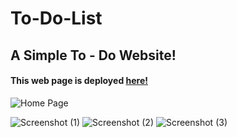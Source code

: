 # To-Do-List
## A Simple To - Do Website!
#### This web page is deployed [here!](https://tusharjustdoit.netlify.app/)


![Home Page](https://user-images.githubusercontent.com/61280281/84436477-261d3c00-ac51-11ea-917f-56b25f2b16c9.png)


![Screenshot (1)](https://user-images.githubusercontent.com/61280281/84436484-26b5d280-ac51-11ea-8665-c803d5fdedb3.png)
![Screenshot (2)](https://user-images.githubusercontent.com/61280281/84436487-287f9600-ac51-11ea-8688-3827242679e4.png)
![Screenshot (3)](https://user-images.githubusercontent.com/61280281/84436472-23bae200-ac51-11ea-875f-50d62f353495.png)
